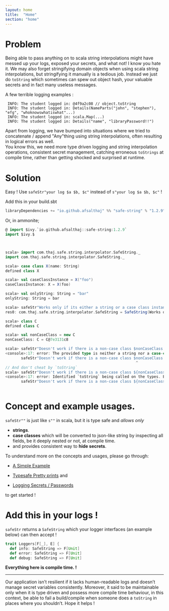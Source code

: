 ```yaml
---
layout: home
title:  "Home"
section: "home"
---
```


# Problem

Being able to pass anything on to scala string interpolations might have messed up  your logs, exposed your secrets, and what not! I know you hate it.
We may also forget stringifying domain objects when using scala string interpolations, but stringifying it manually is a tedious job. Instead we just do `toString` which sometimes can spew out object hash, your valuable secrets and in fact many useless messages.

A few terrible logging examples :

  ``` 
   INFO: The student logged in: @4f9a2c08 // object.toString
   INFO: The student logged in: Details(NameParts("john", "stephen"), "efg", "whoknowswhatiswhat"...) 
   INFO: The student logged in: scala.Map(...)
   INFO: The student logged in: Details("name", "libraryPassword!!")
  ```
Apart from logging, we have bumped into situations where we tried to concatenate / append "Any"thing using string interpolations, often resulting in logical errors as well.  
You know this, we need more type driven logging and string interpolation operations, consistent secret management, catching erroneous `toStrings` at compile time, rather than getting shocked and surprised at runtime.  
 
# Solution

Easy ! Use `safeStr"your log $a $b, $c"` instead of `s"your log $a $b, $c"` !

Add this in your build.sbt

```scala
libraryDependencies += "io.github.afsalthaj" %% "safe-string" % "1.2.9" 
```

Or, in ammonite;

```scala
@ import $ivy.`io.github.afsalthaj::safe-string:1.2.9`
import $ivy.$
```

```scala


scala> import com.thaj.safe.string.interpolator.SafeString._
import com.thaj.safe.string.interpolator.SafeString._

scala> case class X(name: String)
defined class X

scala> val caseClassInstance = X("foo")
caseClassInstance: X = X(foo)

scala> val onlyString: String = "bar"
onlyString: String = bar

scala> safeStr"Works only if its either a string or a case class instance $caseClassInstance or $onlyString"
res0: com.thaj.safe.string.interpolator.SafeString = SafeString(Works only if its either a string or a case class instance { name: foo } or bar)

scala> class C
defined class C

scala> val nonCaseClass = new C
nonCaseClass: C = C@7e3131c8

scala> safeStr"Doesn't work if there is a non-case class $nonCaseClass or $onlyString"
<console>:17: error: The provided type is neither a string nor a case-class. Consider converting it to strings using <value>.asStr.
       safeStr"Doesn't work if there is a non-case class $nonCaseClass or $onlyString"
                                                          ^
// And don't cheat by `toString`
scala> safeStr"Doesn't work if there is a non-case class ${nonCaseClass.toString} or $onlyString"
<console>:17: error: Identified `toString` being called on the types. Either remove it or use <yourType>.asStr if it has an instance of Safe.
       safeStr"Doesn't work if there is a non-case class ${nonCaseClass.toString} or $onlyString"
                                                                        ^

```

# Concept and example usages.

`safeStr""` is just like `s""` in scala, but it is type safe and _allows only_ 

* **strings**.
* **case classes** which will be converted to json-like string by inspecting all fields, be it deeply nested or not, at compile time.
* and provides consistent way to **hide secrets**.

To understand more on the concepts and usages, please go through:

- [A Simple Example](https://afsalthaj.github.io/safe-string-interpolation/examples.html)

- [Typesafe Pretty prints](https://afsalthaj.github.io/safe-string-interpolation/pretty_print.html) and 

- [Logging Secrets / Passwords](https://afsalthaj.github.io/safe-string-interpolation/secrets.html) 

to get started !


# Add this in your logs !

`safeStr` returns a `SafeString` which your logger interfaces (an example below) can then accept !


```scala
trait Loggers[F[_], E] {
  def info: SafeString => F[Unit]
  def error: SafeString => F[Unit]
  def debug: SafeString => F[Unit]

```

**Everything here is compile time. !** 


----------------------------------------

Our application isn’t resilient if it lacks human-readable logs and doesn’t manage secret variables consistently. Moreover, it said to be maintainable only when it is type driven and possess more compile time behaviour, in this context, be able to fail a build/compile when someone does a `toString` in places where you shouldn’t. Hope it helps !